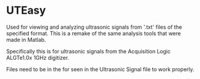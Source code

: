 # UTEasy
Used for viewing and analyzing ultrasonic signals from '.txt' files of the specified format.
This is a remake of the same analysis tools that were made in Matlab.

Specifically this is for ultrasonic signals from the Acquisition Logic ALGTe1.0x 1GHz digitizer.

Files need to be in the for seen in the Ultrasonic Signal file to work properly.
